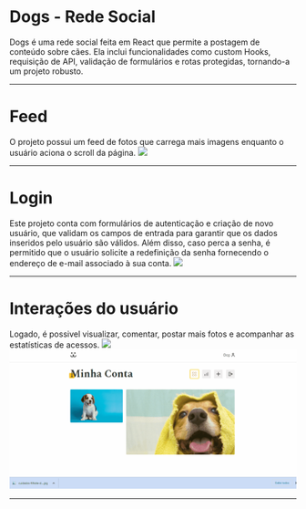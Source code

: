 # Dogs - Rede Social

Dogs é uma rede social feita em React que permite a postagem de conteúdo
sobre cães. Ela inclui funcionalidades como custom Hooks, requisição de API,
validação de formulários e rotas protegidas, tornando-a um projeto robusto.

---

# Feed

O projeto possui um feed de fotos que carrega mais imagens enquanto o usuário aciona o scroll da página.
<img src='./src/Assets/readme_gif1.gif'/>

---

# Login

Este projeto conta com formulários de autenticação e criação de novo usuário, que validam os campos de entrada para garantir que os dados inseridos pelo usuário são válidos. Além disso, caso perca a senha, é permitido que o usuário solicite a redefinição da senha fornecendo o endereço de e-mail associado à sua conta.
<img src='./src/Assets/readme_gif4.gif'/>

---

# Interações do usuário

Logado, é possivel visualizar, comentar, postar mais fotos e acompanhar as estatísticas de acessos.
<img src='./src/Assets/readme_gif2.gif'/>
<img src='./src/Assets/readme_gif3.gif'/>

---
